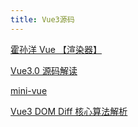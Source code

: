 ```yaml
---
title: Vue3源码
---
```


[霍孙洋 Vue 【渲染器】](http://hcysun.me/vue-design/zh/essence-of-comp.html#%E7%BB%84%E4%BB%B6%E7%9A%84-vnode-%E5%A6%82%E4%BD%95%E8%A1%A8%E7%A4%BA)

[Vue3.0 源码解读](https://hkc452.github.io/slamdunk-the-vue3/)

[mini-vue](https://github.com/cuixiaorui/mini-vue)

[Vue3 DOM Diff 核心算法解析](https://juejin.cn/post/6877814455968350215#heading-5)
